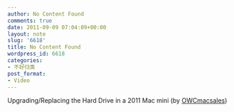 ```yaml
---
author: No Content Found
comments: true
date: 2011-09-09 07:04:09+00:00
layout: note
slug: '6618'
title: No Content Found
wordpress_id: 6618
categories:
- 不好归类
post_format:
- Video
---
```


Upgrading/Replacing the Hard Drive in a 2011 Mac mini (by [OWCmacsales](http://www.youtube.com/watch?v=tkaRS6w5l1o))

